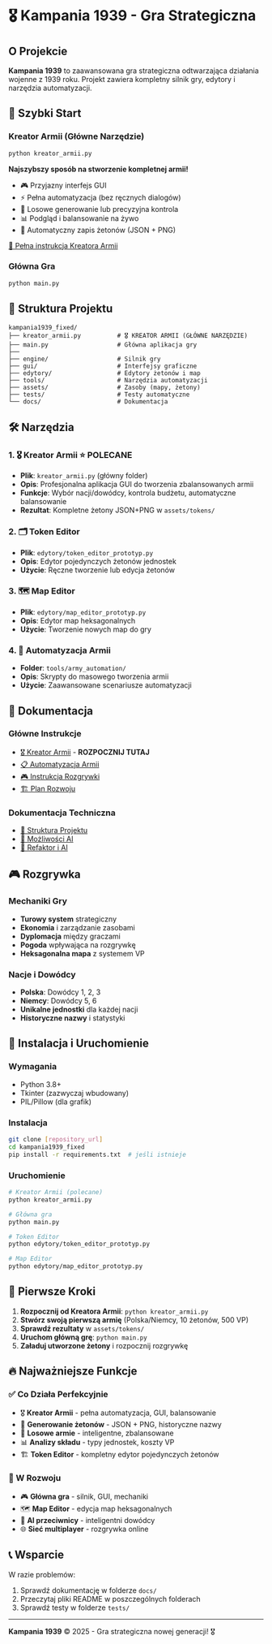 # 🎖️ Kampania 1939 - Gra Strategiczna

## O Projekcie

**Kampania 1939** to zaawansowana gra strategiczna odtwarzająca działania wojenne z 1939 roku. Projekt zawiera kompletny silnik gry, edytory i narzędzia automatyzacji.

## 🚀 Szybki Start

### Kreator Armii (Główne Narzędzie)
```bash
python kreator_armii.py
```

**Najszybszy sposób na stworzenie kompletnej armii!**
- 🎮 Przyjazny interfejs GUI
- ⚡ Pełna automatyzacja (bez ręcznych dialogów)
- 🎲 Losowe generowanie lub precyzyjna kontrola
- 📊 Podgląd i balansowanie na żywo
- 💾 Automatyczny zapis żetonów (JSON + PNG)

[📖 Pełna instrukcja Kreatora Armii](KREATOR_ARMII.md)

### Główna Gra
```bash
python main.py
```

## 📁 Struktura Projektu

```
kampania1939_fixed/
├── kreator_armii.py          # 🎖️ KREATOR ARMII (GŁÓWNE NARZĘDZIE)
├── main.py                   # Główna aplikacja gry
├── 
├── engine/                   # Silnik gry
├── gui/                      # Interfejsy graficzne
├── edytory/                  # Edytory żetonów i map
├── tools/                    # Narzędzia automatyzacji
├── assets/                   # Zasoby (mapy, żetony)
├── tests/                    # Testy automatyczne
└── docs/                     # Dokumentacja
```

## 🛠️ Narzędzia

### 1. 🎖️ Kreator Armii ⭐ **POLECANE**
- **Plik**: `kreator_armii.py` (główny folder)
- **Opis**: Profesjonalna aplikacja GUI do tworzenia zbalansowanych armii
- **Funkcje**: Wybór nacji/dowódcy, kontrola budżetu, automatyczne balansowanie
- **Rezultat**: Kompletne żetony JSON+PNG w `assets/tokens/`

### 2. 🗂️ Token Editor
- **Plik**: `edytory/token_editor_prototyp.py`
- **Opis**: Edytor pojedynczych żetonów jednostek
- **Użycie**: Ręczne tworzenie lub edycja żetonów

### 3. 🗺️ Map Editor
- **Plik**: `edytory/map_editor_prototyp.py`
- **Opis**: Edytor map heksagonalnych
- **Użycie**: Tworzenie nowych map do gry

### 4. 🤖 Automatyzacja Armii
- **Folder**: `tools/army_automation/`
- **Opis**: Skrypty do masowego tworzenia armii
- **Użycie**: Zaawansowane scenariusze automatyzacji

## 📖 Dokumentacja

### Główne Instrukcje
- [🎖️ Kreator Armii](KREATOR_ARMII.md) - **ROZPOCZNIJ TUTAJ**
- [📋 Automatyzacja Armii](AUTOMATYZACJA_ARMII.md)
- [🎮 Instrukcja Rozgrywki](docs/INSTRUKCJA_OBSLUGI.md)
- [🏗️ Plan Rozwoju](docs/PLAN_ROZWOJU.md)

### Dokumentacja Techniczna
- [📐 Struktura Projektu](docs/STRUKTURA_PROJEKTU.md)
- [🧠 Możliwości AI](docs/AI_CAPABILITIES_MANIFEST.md)
- [🔧 Refaktor i AI](docs/REFACTOR_AND_AI_PLAN.md)

## 🎮 Rozgrywka

### Mechaniki Gry
- **Turowy system** strategiczny
- **Ekonomia** i zarządzanie zasobami
- **Dyplomacja** między graczami
- **Pogoda** wpływająca na rozgrywkę
- **Heksagonalna mapa** z systemem VP

### Nacje i Dowódcy
- **Polska**: Dowódcy 1, 2, 3
- **Niemcy**: Dowódcy 5, 6
- **Unikalne jednostki** dla każdej nacji
- **Historyczne nazwy** i statystyki

## 🔧 Instalacja i Uruchomienie

### Wymagania
- Python 3.8+
- Tkinter (zazwyczaj wbudowany)
- PIL/Pillow (dla grafik)

### Instalacja
```bash
git clone [repository_url]
cd kampania1939_fixed
pip install -r requirements.txt  # jeśli istnieje
```

### Uruchomienie
```bash
# Kreator Armii (polecane)
python kreator_armii.py

# Główna gra
python main.py

# Token Editor
python edytory/token_editor_prototyp.py

# Map Editor
python edytory/map_editor_prototyp.py
```

## 🎯 Pierwsze Kroki

1. **Rozpocznij od Kreatora Armii**: `python kreator_armii.py`
2. **Stwórz swoją pierwszą armię** (Polska/Niemcy, 10 żetonów, 500 VP)
3. **Sprawdź rezultaty** w `assets/tokens/`
4. **Uruchom główną grę**: `python main.py`
5. **Załaduj utworzone żetony** i rozpocznij rozgrywkę

## 🔥 Najważniejsze Funkcje

### ✅ Co Działa Perfekcyjnie
- 🎖️ **Kreator Armii** - pełna automatyzacja, GUI, balansowanie
- 💾 **Generowanie żetonów** - JSON + PNG, historyczne nazwy
- 🎲 **Losowe armie** - inteligentne, zbalansowane
- 📊 **Analizy składu** - typy jednostek, koszty VP
- 🏗️ **Token Editor** - kompletny edytor pojedynczych żetonów

### 🚧 W Rozwoju
- 🎮 **Główna gra** - silnik, GUI, mechaniki
- 🗺️ **Map Editor** - edycja map heksagonalnych
- 🤖 **AI przeciwnicy** - inteligentni dowódcy
- 🌐 **Sieć multiplayer** - rozgrywka online

## 📞 Wsparcie

W razie problemów:
1. Sprawdź dokumentację w folderze `docs/`
2. Przeczytaj pliki README w poszczególnych folderach
3. Sprawdź testy w folderze `tests/`

---

**Kampania 1939** © 2025 - Gra strategiczna nowej generacji! 🎖️

